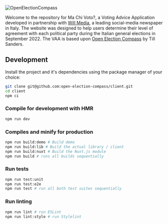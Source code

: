 ![OpenElectionCompass](https://github.com/augustocolo/MaChiVoto/blob/master/public/Ma-chi-voto-open-graph.png)

Welcome to the repository for Ma Chi Voto?, a Voting Advice Application developed in partnership with [Will Media](https://willmedia.it/elezioni-politiche-2022/), a leading social-media newspaper in Italy. The website was designed to help users determine their level of agreement with each political party during the Italian general elections in September 2022. The VAA is based upon [Open Election Compass](https://github.com/open-election-compass) by Till Sanders.

## Development

Install the project and it's dependencies using the package manager of your choice:

```sh
git clone git@github.com:open-election-compass/client.git
cd client
npm ci
```

### Compile for development with HMR

```sh
npm run dev
```

### Compiles and minify for production

```sh
npm run build:demo # Build demo
npm run build:lib # Build the actual library / client
npm run build:nuxt # Build the Nuxt.js module
npm run build # runs all builds sequentially
```

### Run tests

```sh
npm run test:unit
npm run test:e2e
npm run test # run all both test suites sequentially
```

### Run linting

```sh
npm run lint # run ESLint
npm run lint:style # run Stylelint
```
